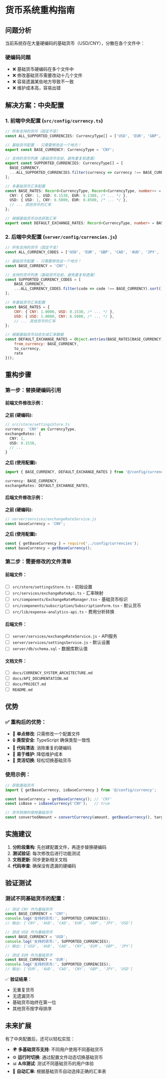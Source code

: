 # 货币系统重构指南

## 问题分析

当前系统存在大量硬编码的基础货币（USD/CNY），分散在各个文件中：

### 硬编码问题
- ❌ 基础货币硬编码在多个文件中
- ❌ 修改基础货币需要改动十几个文件
- ❌ 容易遗漏某些地方导致不一致
- ❌ 维护成本高，容易出错

## 解决方案：中央配置

### 1. 前端中央配置 (`src/config/currency.ts`)

```typescript
// 所有支持的货币（固定不变）
const ALL_SUPPORTED_CURRENCIES: CurrencyType[] = ['USD', 'EUR', 'GBP', 'CAD', 'AUD', 'JPY', 'CNY'];

// 基础货币配置 - 只需要修改这一个地方！
export const BASE_CURRENCY: CurrencyType = 'CNY';

// 支持的货币列表（基础货币在前，避免重复和遗漏）
export const SUPPORTED_CURRENCIES: CurrencyType[] = [
  BASE_CURRENCY,
  ...ALL_SUPPORTED_CURRENCIES.filter(currency => currency !== BASE_CURRENCY).sort()
];

// 多基础货币汇率配置
const BASE_RATES: Record<CurrencyType, Record<CurrencyType, number>> = {
  CNY: { CNY: 1, USD: 0.1538, EUR: 0.1308, /* ... */ },
  USD: { USD: 1, CNY: 6.5000, EUR: 0.8500, /* ... */ },
  // ... 其他货币的汇率
};

// 根据基础货币动态获取汇率
export const DEFAULT_EXCHANGE_RATES: Record<CurrencyType, number> = BASE_RATES[BASE_CURRENCY];
```

### 2. 后端中央配置 (`server/config/currencies.js`)

```javascript
// 所有支持的货币（固定不变）
const ALL_CURRENCY_CODES = ['USD', 'EUR', 'GBP', 'CAD', 'AUD', 'JPY', 'CNY'];

// 基础货币配置 - 只需要修改这一个地方！
const BASE_CURRENCY = 'CNY';

// 支持的货币列表（基础货币在前，避免重复和遗漏）
const SUPPORTED_CURRENCY_CODES = [
    BASE_CURRENCY,
    ...ALL_CURRENCY_CODES.filter(code => code !== BASE_CURRENCY).sort()
];

// 多基础货币汇率配置
const BASE_RATES = {
    CNY: { CNY: 1.0000, USD: 0.1538, /* ... */ },
    USD: { USD: 1.0000, CNY: 6.5000, /* ... */ },
    // ... 其他货币的汇率
};

// 根据基础货币动态生成汇率数据
const DEFAULT_EXCHANGE_RATES = Object.entries(BASE_RATES[BASE_CURRENCY] || {}).map(([to_currency, rate]) => ({
    from_currency: BASE_CURRENCY,
    to_currency,
    rate
}));
```

## 重构步骤

### 第一步：替换硬编码引用

#### 前端文件修改示例：

**之前 (硬编码):**
```typescript
// src/store/settingsStore.ts
currency: 'CNY' as CurrencyType,
exchangeRates: {
  CNY: 1,
  USD: 0.1538,
  // ...
}
```

**之后 (使用配置):**
```typescript
import { BASE_CURRENCY, DEFAULT_EXCHANGE_RATES } from '@/config/currency';

currency: BASE_CURRENCY,
exchangeRates: DEFAULT_EXCHANGE_RATES,
```

#### 后端文件修改示例：

**之前 (硬编码):**
```javascript
// server/services/exchangeRateService.js
const baseCurrency = 'CNY';
```

**之后 (使用配置):**
```javascript
const { getBaseCurrency } = require('../config/currencies');
const baseCurrency = getBaseCurrency();
```

### 第二步：需要修改的文件清单

#### 前端文件：
- [ ] `src/store/settingsStore.ts` - 初始设置
- [ ] `src/services/exchangeRateApi.ts` - 汇率映射
- [ ] `src/components/ExchangeRateManager.tsx` - 基础货币标识
- [ ] `src/components/subscription/SubscriptionForm.tsx` - 默认货币
- [ ] `src/lib/expense-analytics-api.ts` - 费用分析转换

#### 后端文件：
- [ ] `server/services/exchangeRateService.js` - API服务
- [ ] `server/services/settingsService.js` - 默认设置
- [ ] `server/db/schema.sql` - 数据库默认值

#### 文档文件：
- [ ] `docs/CURRENCY_SYSTEM_ARCHITECTURE.md`
- [ ] `docs/API_DOCUMENTATION.md`
- [ ] `docs/PROJECT.md`
- [ ] `README.md`

## 优势

### ✅ 重构后的优势：
- 🎯 **单点修改**: 只需修改一个配置文件
- 🔒 **类型安全**: TypeScript 确保类型一致性
- 🧹 **代码清洁**: 消除重复的硬编码
- 🚀 **易于维护**: 降低维护成本
- 🔄 **灵活切换**: 轻松切换基础货币

### 使用示例：

```typescript
// 获取基础货币
import { getBaseCurrency, isBaseCurrency } from '@/config/currency';

const baseCurrency = getBaseCurrency(); // 'CNY'
const isBase = isBaseCurrency('CNY');   // true

// 货币转换时使用基础货币
const convertedAmount = convertCurrency(amount, getBaseCurrency(), targetCurrency);
```

## 实施建议

1. **分阶段重构**: 先创建配置文件，再逐步替换硬编码
2. **测试验证**: 每次修改后进行功能测试
3. **文档更新**: 同步更新相关文档
4. **代码审查**: 确保没有遗漏的硬编码

## 验证测试

### 测试不同基础货币的配置：

```typescript
// 测试 CNY 作为基础货币
const BASE_CURRENCY = 'CNY';
console.log('支持的货币:', SUPPORTED_CURRENCIES);
// 输出: ['CNY', 'AUD', 'CAD', 'EUR', 'GBP', 'JPY', 'USD']

// 测试 USD 作为基础货币
const BASE_CURRENCY = 'USD';
console.log('支持的货币:', SUPPORTED_CURRENCIES);
// 输出: ['USD', 'AUD', 'CAD', 'CNY', 'EUR', 'GBP', 'JPY']

// 测试 EUR 作为基础货币
const BASE_CURRENCY = 'EUR';
console.log('支持的货币:', SUPPORTED_CURRENCIES);
// 输出: ['EUR', 'AUD', 'CAD', 'CNY', 'GBP', 'JPY', 'USD']
```

✅ **验证结果**：
- 无重复货币
- 无遗漏货币
- 基础货币始终在第一位
- 其他货币按字母排序

## 未来扩展

有了中央配置后，还可以轻松实现：
- 🌍 **多基础货币支持**: 不同用户使用不同基础货币
- ⚙️ **运行时切换**: 通过配置文件动态切换基础货币
- 📊 **A/B测试**: 测试不同基础货币的用户体验
- 🔄 **自动汇率**: 根据基础货币自动选择正确的汇率表

